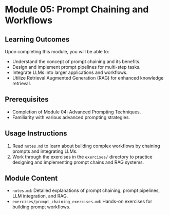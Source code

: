 # Module 05: Prompt Chaining and Workflows

## Learning Outcomes

Upon completing this module, you will be able to:

*   Understand the concept of prompt chaining and its benefits.
*   Design and implement prompt pipelines for multi-step tasks.
*   Integrate LLMs into larger applications and workflows.
*   Utilize Retrieval Augmented Generation (RAG) for enhanced knowledge retrieval.

## Prerequisites

*   Completion of Module 04: Advanced Prompting Techniques.
*   Familiarity with various advanced prompting strategies.

## Usage Instructions

1.  Read `notes.md` to learn about building complex workflows by chaining prompts and integrating LLMs.
2.  Work through the exercises in the `exercises/` directory to practice designing and implementing prompt chains and RAG systems.

## Module Content

*   `notes.md`: Detailed explanations of prompt chaining, prompt pipelines, LLM integration, and RAG.
*   `exercises/prompt_chaining_exercises.md`: Hands-on exercises for building prompt workflows.


